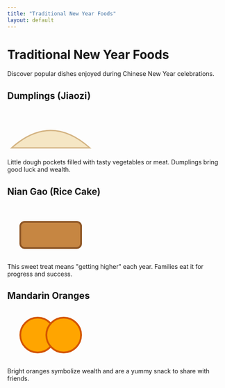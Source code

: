 ```yaml
---
title: "Traditional New Year Foods"
layout: default
---
```


# Traditional New Year Foods

Discover popular dishes enjoyed during Chinese New Year celebrations.

## Dumplings (Jiaozi)

<svg width="200" height="100" viewBox="0 0 200 100" xmlns="http://www.w3.org/2000/svg">
  <path d="M10 90 Q100 10 190 90 Z" fill="#f5e6c4" stroke="#d4b483" stroke-width="3"/>
</svg>

Little dough pockets filled with tasty vegetables or meat. Dumplings bring good luck and wealth.

## Nian Gao (Rice Cake)

<svg width="200" height="120" viewBox="0 0 200 120" xmlns="http://www.w3.org/2000/svg">
  <rect x="30" y="40" width="140" height="60" fill="#c68642" stroke="#8d5524" stroke-width="4" rx="10"/>
</svg>

This sweet treat means "getting higher" each year. Families eat it for progress and success.

## Mandarin Oranges

<svg width="200" height="120" viewBox="0 0 200 120" xmlns="http://www.w3.org/2000/svg">
  <circle cx="70" cy="60" r="40" fill="#ffa500" stroke="#d35400" stroke-width="4"/>
  <circle cx="130" cy="60" r="40" fill="#ffa500" stroke="#d35400" stroke-width="4"/>
</svg>

Bright oranges symbolize wealth and are a yummy snack to share with friends.
